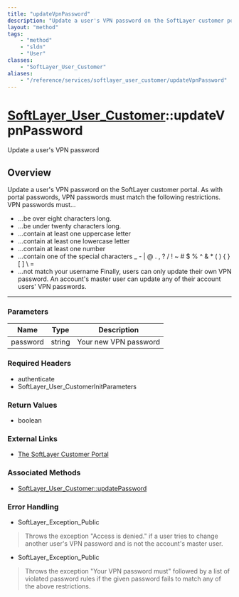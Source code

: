 ```yaml
---
title: "updateVpnPassword"
description: "Update a user's VPN password on the SoftLayer customer portal. As with portal passwords, VPN passwords must match the fo... "
layout: "method"
tags:
    - "method"
    - "sldn"
    - "User"
classes:
    - "SoftLayer_User_Customer"
aliases:
    - "/reference/services/softlayer_user_customer/updateVpnPassword"
---
```

# [SoftLayer_User_Customer](/reference/services/SoftLayer_User_Customer)::updateVpnPassword


Update a user's VPN password


## Overview 
Update a user's VPN password on the SoftLayer customer portal. As with portal passwords, VPN passwords must match the following restrictions. VPN passwords must... 
* ...be over eight characters long.
* ...be under twenty characters long.
* ...contain at least one uppercase letter
* ...contain at least one lowercase letter
* ...contain at least one number
* ...contain one of the special characters _ - | @ . , ? / ! ~ # $ % ^ & * ( ) { } [ ] \ =
* ...not match your username
Finally, users can only update their own VPN password. An account's master user can update any of their account users' VPN passwords. 

-----

### Parameters 
|Name | Type | Description |
| --- | --- | --- |
|password| string| Your new VPN password|


### Required Headers
* authenticate
* SoftLayer_User_CustomerInitParameters


### Return Values
* boolean

### External Links


* [The SoftLayer Customer Portal](https://manage.softlayer.com)



### Associated Methods

*  [SoftLayer_User_Customer::updatePassword](/reference/services/SoftLayer_User_Customer/updatePassword )



### Error Handling

* SoftLayer_Exception_Public 

> Throws the exception "Access is denied." if a user tries to change another user's VPN password and is not the account's master user. 

* SoftLayer_Exception_Public 

> Throws the exception "Your VPN password must" followed by a list of violated password rules if the given password fails to match any of the above restrictions. 



